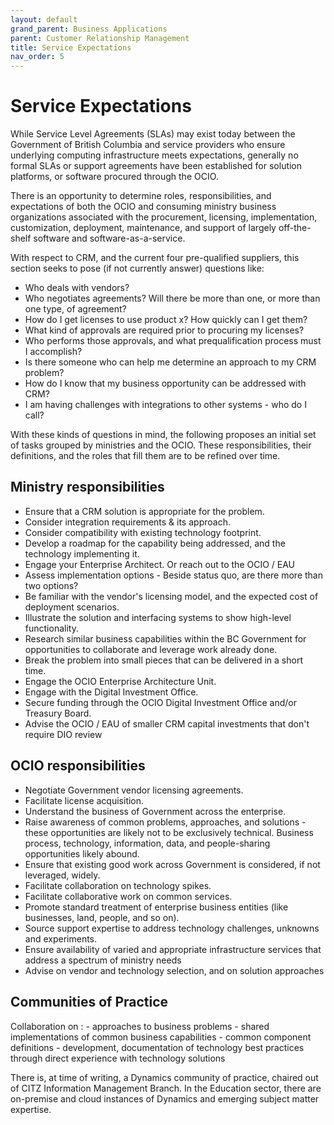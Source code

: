 ```yaml
---
layout: default
grand_parent: Business Applications
parent: Customer Relationship Management
title: Service Expectations
nav_order: 5
---
```

# Service Expectations

While Service Level Agreements (SLAs) may exist today between the Government of British Columbia and service providers who ensure underlying computing infrastructure meets expectations, generally no formal SLAs or support agreements have been established for solution platforms, or software procured through the OCIO.  

There is an opportunity to determine roles, responsibilities, and expectations of both the OCIO and consuming ministry business organizations associated with the procurement, licensing, implementation, customization, deployment, maintenance, and support of largely off-the-shelf software and software-as-a-service. 

With respect to CRM, and the current four pre-qualified suppliers, this section seeks to pose (if not currently answer) questions like:

- Who deals with vendors?
- Who negotiates agreements?  Will there be more than one, or more than one type, of agreement?
- How do I get licenses to use product x?  How quickly can I get them?
- What kind of approvals are required prior to procuring my licenses?
- Who performs those approvals, and what prequalification process must I accomplish?
- Is there someone who can help me determine an approach to my CRM problem?
- How do I know that my business opportunity can be addressed with CRM?
- I am having challenges with integrations to other systems - who do I call?

With these kinds of questions in mind, the following proposes an initial set of tasks grouped by ministries and the OCIO.  These responsibilities, their definitions, and the roles that fill them are to be refined over time.

## Ministry responsibilities​

- Ensure that a CRM solution is appropriate for the problem.
- Consider integration requirements & its approach.
- Consider compatibility with existing technology footprint.
- Develop a roadmap for the capability being addressed, and the technology implementing it.
- Engage your Enterprise Architect. Or reach out to the OCIO / EAU
- Assess implementation options - Beside status quo, are there more than two options?
- Be familiar with the vendor's licensing model, and the expected cost of deployment scenarios.
- Illustrate the solution and interfacing systems to show high-level functionality.
- Research similar business capabilities within the BC Government for opportunities to collaborate and leverage work already done.
- Break the problem into small pieces that can be delivered in a short time. 
- Engage the OCIO Enterprise Architecture Unit.
- Engage with the Digital Investment Office.
- Secure funding through the OCIO Digital Investment Office and/or Treasury Board.
- Advise the OCIO / EAU of smaller CRM capital investments that don't require DIO review

## OCIO responsibilities​

- Negotiate Government vendor licensing agreements.
- Facilitate license acquisition.
- Understand the business of Government across the enterprise. 
- Raise awareness of common problems, approaches, and solutions - these opportunities are likely not to be exclusively technical. Business process, technology, information, data, and people-sharing opportunities likely abound.
- Ensure that existing good work across Government is considered, if not leveraged, widely.
- Facilitate collaboration on technology spikes. 
- Facilitate collaborative work on common services.
- Promote standard treatment of enterprise business entities (like businesses, land, people, and so on).
- Source support expertise to address technology challenges, unknowns and experiments.
- Ensure availability of varied and appropriate infrastructure services that address a spectrum of ministry needs 
- Advise on vendor and technology selection, and on solution approaches

## Communities of Practice​

Collaboration on :
    - approaches to business problems
    - shared implementations of common business capabilities
    - common component definitions
    - development, documentation of technology best practices through direct experience with technology solutions

There is, at time of writing, a Dynamics community of practice, chaired out of CITZ Information Management Branch. In the Education sector, there are on-premise and cloud instances of Dynamics and emerging subject matter expertise.
